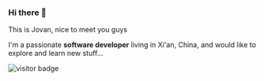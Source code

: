 ### Hi there 👋

This is Jovan, nice to meet you guys

I'm a passionate **software developer** living in Xi'an, China, and would like to explore and learn new stuff...

![visitor badge](https://visitor-badge.glitch.me/badge?page_id=jovanliuc.visitor-badge&left_text=visitors)
